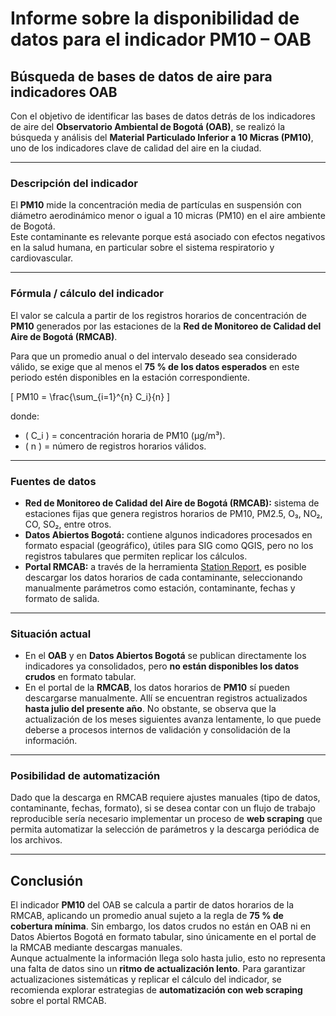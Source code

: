 # Informe sobre la disponibilidad de datos para el indicador PM10 – OAB

## Búsqueda de bases de datos de aire para indicadores OAB

Con el objetivo de identificar las bases de datos detrás de los indicadores de aire del **Observatorio Ambiental de Bogotá (OAB)**, se realizó la búsqueda y análisis del **Material Particulado Inferior a 10 Micras (PM10)**, uno de los indicadores clave de calidad del aire en la ciudad.

---

### Descripción del indicador

El **PM10** mide la concentración media de partículas en suspensión con diámetro aerodinámico menor o igual a 10 micras (PM10) en el aire ambiente de Bogotá.  
Este contaminante es relevante porque está asociado con efectos negativos en la salud humana, en particular sobre el sistema respiratorio y cardiovascular.

---

### Fórmula / cálculo del indicador

El valor se calcula a partir de los registros horarios de concentración de **PM10** generados por las estaciones de la **Red de Monitoreo de Calidad del Aire de Bogotá (RMCAB)**.  

Para que un promedio anual o del intervalo deseado sea considerado válido, se exige que al menos el **75 % de los datos esperados** en este periodo estén disponibles en la estación correspondiente.  

\[
PM10 = \frac{\sum_{i=1}^{n} C_i}{n}
\]

donde:  
- \( C_i \) = concentración horaria de PM10 (µg/m³).  
- \( n \) = número de registros horarios válidos.  

---

### Fuentes de datos

- **Red de Monitoreo de Calidad del Aire de Bogotá (RMCAB):** sistema de estaciones fijas que genera registros horarios de PM10, PM2.5, O₃, NO₂, CO, SO₂, entre otros.  
- **Datos Abiertos Bogotá:** contiene algunos indicadores procesados en formato espacial (geográfico), útiles para SIG como QGIS, pero no los registros tabulares que permiten replicar los cálculos.  
- **Portal RMCAB:** a través de la herramienta [Station Report](http://rmcab.ambientebogota.gov.co/Report/stationreport), es posible descargar los datos horarios de cada contaminante, seleccionando manualmente parámetros como estación, contaminante, fechas y formato de salida.  

---

### Situación actual

- En el **OAB** y en **Datos Abiertos Bogotá** se publican directamente los indicadores ya consolidados, pero **no están disponibles los datos crudos** en formato tabular.  
- En el portal de la **RMCAB**, los datos horarios de **PM10** sí pueden descargarse manualmente. Allí se encuentran registros actualizados **hasta julio del presente año**. No obstante, se observa que la actualización de los meses siguientes avanza lentamente, lo que puede deberse a procesos internos de validación y consolidación de la información.  

---

### Posibilidad de automatización

Dado que la descarga en RMCAB requiere ajustes manuales (tipo de datos, contaminante, fechas, formato), si se desea contar con un flujo de trabajo reproducible sería necesario implementar un proceso de **web scraping** que permita automatizar la selección de parámetros y la descarga periódica de los archivos.

---

## Conclusión

El indicador **PM10** del OAB se calcula a partir de datos horarios de la RMCAB, aplicando un promedio anual sujeto a la regla de **75 % de cobertura mínima**. Sin embargo, los datos crudos no están en OAB ni en Datos Abiertos Bogotá en formato tabular, sino únicamente en el portal de la RMCAB mediante descargas manuales.  
Aunque actualmente la información llega solo hasta julio, esto no representa una falta de datos sino un **ritmo de actualización lento**. Para garantizar actualizaciones sistemáticas y replicar el cálculo del indicador, se recomienda explorar estrategias de **automatización con web scraping** sobre el portal RMCAB.  

